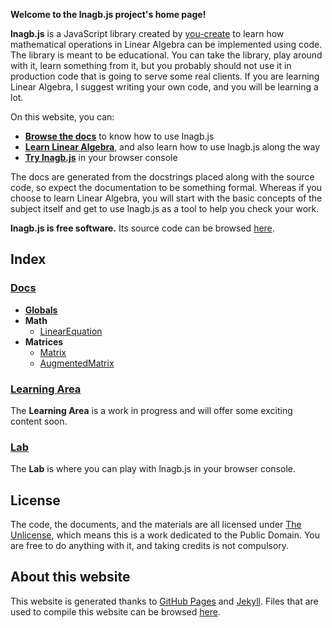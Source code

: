 **Welcome to the lnagb.js project's home page!**

**lnagb.js** is a JavaScript library created by [you-create][gh yc] to learn how
mathematical operations in Linear Algebra can be implemented using code. The
library is meant to be educational. You can take the library, play around with
it, learn something from it, but you probably should not use it in production
code that is going to serve some real clients. If you are learning Linear
Algebra, I suggest writing your own code, and you will be learning a lot.

On this website, you can:
- **[Browse the docs][docs]** to know how to use lnagb.js
- **[Learn Linear Algebra][learn]**, and also learn how to use lnagb.js along the way
- **[Try lnagb.js][lab]** in your browser console

The docs are generated from the docstrings placed along with the source code,
so expect the documentation to be something formal. Whereas if you choose to
learn Linear Algebra, you will start with the basic concepts of the subject
itself and get to use lnagb.js as a tool to help you check your work.

**lnagb.js is free software.** Its source code can be browsed [here][gh lnagbjs].

[gh yc]: https://github.com/you-create/
[docs]: ./docs/
[learn]: ./learn/
[lab]: ./lab/
[gh lnagbjs]: https://github.com/vecma-org/lnagb.js

## Index

### [Docs][docs]

- **[Globals](./docs/Globals)**
- **Math**
	- [LinearEquation](./docs/math/LinearEquation)
- **Matrices**
	- [Matrix](./docs/matrices/Matrix)
	- [AugmentedMatrix](./docs/matrices/AugmentedMatrix)

### [Learning Area][learn]

The **Learning Area** is a work in progress and will offer some exciting content
soon.

### [Lab][lab]

The **Lab** is where you can play with lnagb.js in your browser console.

## License

The code, the documents, and the materials are all licensed under
[The Unlicense][lic], which means this is a work dedicated to the Public Domain.
You are free to do anything with it, and taking credits is not compulsory.

[lic]: https://unlicense.org/

## About this website

This website is generated thanks to [GitHub Pages][gh pages] and
[Jekyll][jekyll]. Files that are used to compile this website can be browsed
[here][gh lnagbjs docs].

[gh pages]: https://pages.github.com/
[jekyll]: https://jekyllrb.com/
[gh lnagbjs docs]: https://github.com/vecma-org/lnagb.js/tree/master/docs
